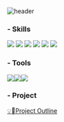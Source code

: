### 
![header](https://capsule-render.vercel.app/api?type=waving&color=gradient&height=200&section=footer&text=Data%20Analyst%20EYKIM&fontSize=80&&fontColor=222222)


### - Skills
<img src="https://img.shields.io/badge/MSSQL-CC2927?style=flat-square&logo=microsoftsqlserver&logoColor=white"> <img src="https://img.shields.io/badge/MySQL-4479A1?style=flat-square&logo=mysql&logoColor=white">      <img src="https://img.shields.io/badge/Python-F5CD0E?style=flat-square&logo=Python&logoColor=white"> <img src="https://img.shields.io/badge/R-276DC3?style=flat-square&logo=R&logoColor=white">  <img src="https://img.shields.io/badge/Tableau-E97627?style=flat-square&logo=tableau&logoColor=white"> <img src="https://img.shields.io/badge/QlikSense-009848?style=flat-square&logo=qlik&logoColor=white">

### - Tools
<img src="https://img.shields.io/badge/Github-181717?style=flat-square&logo=github&logoColor=white"><img src="https://img.shields.io/badge/Slack-4A154B?style=flat-square&logo=slack&logoColor=white"><img src="https://img.shields.io/badge/Notion-000000?style=flat-square&logo=notion&logoColor=white">

### - Project 
[💡Project Outline](https://github.com/eunyeongkimm/personal_project/tree/main/)





<!--
**eunyeongkimm/eunyeongkimm** is a ✨ _special_ ✨ repository because its `README.md` (this file) appears on your GitHub profile.

Here are some ideas to get you started:

- 🔭 I’m currently working on ...
- 🌱 I’m currently learning ...
- 👯 I’m looking to collaborate on ...
- 🤔 I’m looking for help with ...
- 💬 Ask me about ...
- 📫 How to reach me: ...
- 😄 Pronouns: ...
- ⚡ Fun fact: ...
-->
